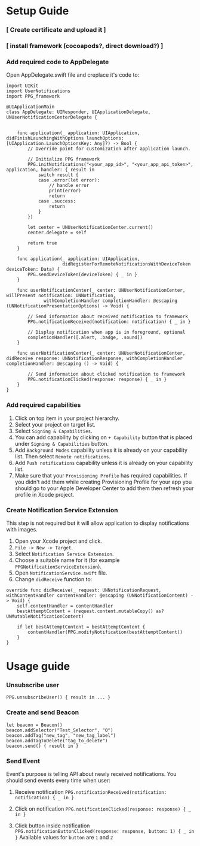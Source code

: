 #  Setup Guide

### [ Create certificate and upload it ]

### [ install framework (cocoapods?, direct download?) ]

### Add required code to AppDelegate

Open AppDelegate.swift file and creplace it's code to:

```
import UIKit
import UserNotifications
import PPG_framework

@UIApplicationMain
class AppDelegate: UIResponder, UIApplicationDelegate, UNUserNotificationCenterDelegate {


    func application(_ application: UIApplication, didFinishLaunchingWithOptions launchOptions: [UIApplication.LaunchOptionsKey: Any]?) -> Bool {
        // Override point for customization after application launch.

        // Initialize PPG framework
        PPG.initNotifications("<your_app_id>", "<your_app_api_token>", application, handler: { result in
            switch result {
            case .error(let error):
                // handle error
                print(error)
                return
            case .success:
                return
            }
        })
        
        let center = UNUserNotificationCenter.current()
        center.delegate = self
        
        return true
    }
    
    func application(_ application: UIApplication,
                     didRegisterForRemoteNotificationsWithDeviceToken deviceToken: Data) {
        PPG.sendDeviceToken(deviceToken) { _ in }
    }
    
    func userNotificationCenter(_ center: UNUserNotificationCenter, willPresent notification: UNNotification,
              withCompletionHandler completionHandler: @escaping (UNNotificationPresentationOptions) -> Void) {
        
        // Send information about received notification to framework
        PPG.notificationReceived(notification: notification) { _ in }
        
        // Display notification when app is in foreground, optional
        completionHandler([.alert, .badge, .sound])
    }
    
    func userNotificationCenter(_ center: UNUserNotificationCenter, didReceive response: UNNotificationResponse, withCompletionHandler completionHandler: @escaping () -> Void) {

        // Send information about clicked notification to framework
        PPG.notificationClicked(response: response) { _ in }
    }
}
```

### Add required capabilities

1. Click on top item in your project hierarchy.
2. Select your project on target list.
3. Select `Signing & Capabilities`.
4. You can add capability by clicking on `+ Capability` button that is placed under `Signing & Capabilities` button.
5. Add `Background Modes` capability unless it is already on your capability list. Then select `Remote notifications`.
6. Add `Push notifications` capability unless it is already on your capability list.
7. Make sure that your `Provisioning Profile` has required capabilities. If you didn't add them while creating Provisioning Profile for your app you should go to your Apple Developer Center to add them then refresh your profile in Xcode project.

### Create Notification Service Extension

This step is not required but it will allow application to display notifications with images.

1. Open your Xcode project and click.
2. `File -> New -> Target`.
3. Select `Notification Service Extension`.
4. Choose a suitable name for it (for example `PPGNotificationServiceExtension`).
5. Open `NotificationService.swift` file.
6. Change `didReceive` function to:

```
override func didReceive(_ request: UNNotificationRequest, withContentHandler contentHandler: @escaping (UNNotificationContent) -> Void) {
    self.contentHandler = contentHandler
    bestAttemptContent = (request.content.mutableCopy() as? UNMutableNotificationContent)
    
    if let bestAttemptContent = bestAttemptContent {
        contentHandler(PPG.modifyNotification(bestAttemptContent))
    }
}
```

# Usage guide

### Unsubscribe user
`PPG.unsubscribeUser() { result in ... }`

### Create and send Beacon
```
let beacon = Beacon()
beacon.addSelector("Test_Selector", "0")
beacon.addTag("new_tag", "new_tag_label")
beacon.addTagToDelete("tag_to_delete")
beacon.send() { result in }
```

### Send Event
Event's purpose is telling API about newly received notifications. 
You should send events every time when user:

1. Receive notification
`PPG.notificationReceived(notification: notification) { _ in }`

2. Click on notification
`PPG.notificationClicked(response: response) { _ in }`

3. Click button inside notification
`PPG.notificationButtonClicked(response: response, button: 1) { _ in }`
Available values for `button` are `1` and `2`
